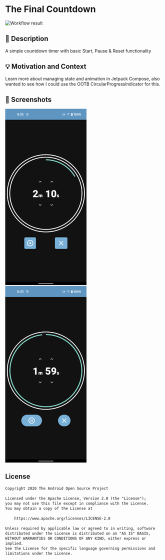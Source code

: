 # The Final Countdown

![Workflow result](https://github.com/jtmacnb/countdown-timer-dev-challenge/workflows/Check/badge.svg)


## :scroll: Description
A simple countdown timer with basic Start, Pause & Reset functionality


## :bulb: Motivation and Context
Learn more about managing state and animation in Jetpack Compose, also wanted to see how I could use the OOTB CircularProgressIndicator for this.


## :camera_flash: Screenshots
<!-- You can add more screenshots here if you like -->
<img src="/results/screenshot_1.png" width="260">&emsp;<img src="/results/screenshot_2.png" width="260">

## License
```
Copyright 2020 The Android Open Source Project

Licensed under the Apache License, Version 2.0 (the "License");
you may not use this file except in compliance with the License.
You may obtain a copy of the License at

    https://www.apache.org/licenses/LICENSE-2.0

Unless required by applicable law or agreed to in writing, software
distributed under the License is distributed on an "AS IS" BASIS,
WITHOUT WARRANTIES OR CONDITIONS OF ANY KIND, either express or implied.
See the License for the specific language governing permissions and
limitations under the License.
```